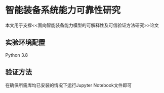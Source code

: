 # 智能装备系统能力可靠性研究

本文用于支撑<<面向智能装备能力模型的可解释性及可信验证方法研究>>论文

## 实验环境配置
Python 3.8

## 验证方法
在确保所需库均已安装的情况下运行Jupyter Notebook文件即可

